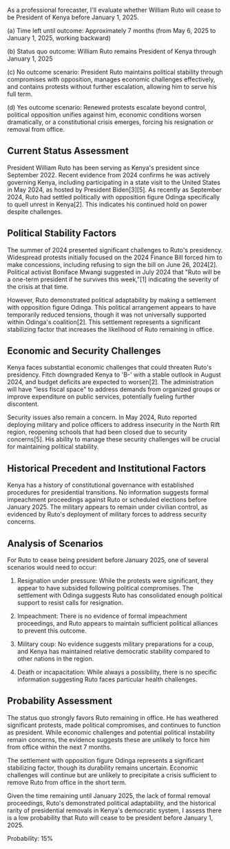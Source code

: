 As a professional forecaster, I'll evaluate whether William Ruto will cease to be President of Kenya before January 1, 2025.

(a) Time left until outcome: Approximately 7 months (from May 6, 2025 to January 1, 2025, working backward)

(b) Status quo outcome: William Ruto remains President of Kenya through January 1, 2025

(c) No outcome scenario: President Ruto maintains political stability through compromises with opposition, manages economic challenges effectively, and contains protests without further escalation, allowing him to serve his full term.

(d) Yes outcome scenario: Renewed protests escalate beyond control, political opposition unifies against him, economic conditions worsen dramatically, or a constitutional crisis emerges, forcing his resignation or removal from office.

## Current Status Assessment

President William Ruto has been serving as Kenya's president since September 2022. Recent evidence from 2024 confirms he was actively governing Kenya, including participating in a state visit to the United States in May 2024, as hosted by President Biden[3][5]. As recently as September 2024, Ruto had settled politically with opposition figure Odinga specifically to quell unrest in Kenya[2]. This indicates his continued hold on power despite challenges.

## Political Stability Factors

The summer of 2024 presented significant challenges to Ruto's presidency. Widespread protests initially focused on the 2024 Finance Bill forced him to make concessions, including refusing to sign the bill on June 26, 2024[2]. Political activist Boniface Mwangi suggested in July 2024 that "Ruto will be a one-term president if he survives this week,"[1] indicating the severity of the crisis at that time.

However, Ruto demonstrated political adaptability by making a settlement with opposition figure Odinga. This political arrangement appears to have temporarily reduced tensions, though it was not universally supported within Odinga's coalition[2]. This settlement represents a significant stabilizing factor that increases the likelihood of Ruto remaining in office.

## Economic and Security Challenges

Kenya faces substantial economic challenges that could threaten Ruto's presidency. Fitch downgraded Kenya to 'B-' with a stable outlook in August 2024, and budget deficits are expected to worsen[2]. The administration will have "less fiscal space" to address demands from organized groups or improve expenditure on public services, potentially fueling further discontent.

Security issues also remain a concern. In May 2024, Ruto reported deploying military and police officers to address insecurity in the North Rift region, reopening schools that had been closed due to security concerns[5]. His ability to manage these security challenges will be crucial for maintaining political stability.

## Historical Precedent and Institutional Factors

Kenya has a history of constitutional governance with established procedures for presidential transitions. No information suggests formal impeachment proceedings against Ruto or scheduled elections before January 2025. The military appears to remain under civilian control, as evidenced by Ruto's deployment of military forces to address security concerns.

## Analysis of Scenarios

For Ruto to cease being president before January 2025, one of several scenarios would need to occur:

1. Resignation under pressure: While the protests were significant, they appear to have subsided following political compromises. The settlement with Odinga suggests Ruto has consolidated enough political support to resist calls for resignation.

2. Impeachment: There is no evidence of formal impeachment proceedings, and Ruto appears to maintain sufficient political alliances to prevent this outcome.

3. Military coup: No evidence suggests military preparations for a coup, and Kenya has maintained relative democratic stability compared to other nations in the region.

4. Death or incapacitation: While always a possibility, there is no specific information suggesting Ruto faces particular health challenges.

## Probability Assessment

The status quo strongly favors Ruto remaining in office. He has weathered significant protests, made political compromises, and continues to function as president. While economic challenges and potential political instability remain concerns, the evidence suggests these are unlikely to force him from office within the next 7 months.

The settlement with opposition figure Odinga represents a significant stabilizing factor, though its durability remains uncertain. Economic challenges will continue but are unlikely to precipitate a crisis sufficient to remove Ruto from office in the short term.

Given the time remaining until January 2025, the lack of formal removal proceedings, Ruto's demonstrated political adaptability, and the historical rarity of presidential removals in Kenya's democratic system, I assess there is a low probability that Ruto will cease to be president before January 1, 2025.

Probability: 15%